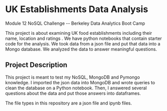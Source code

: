 # UK Establishments Data Analysis
Module 12 NoSQL Challenge -- Berkeley Data Analytics Boot Camp

This project is about examining UK food establishments including their name, location and ratings . We have python notebooks that contain starter code for the analysis. We took data from a json file and put that data into a Mongo database. We analyzed the data to answer meaningful questions.

## Project Description
This project is meant to test my NoSQL, MongoDB and Pymongo knowledge. I imported the json data into MongoDB and wrote queries to clean the database on a Python notebook. Then, I answered several questions about the data and put those answers into dataframes.

The file types in this repository are a json file and ipynb files.
